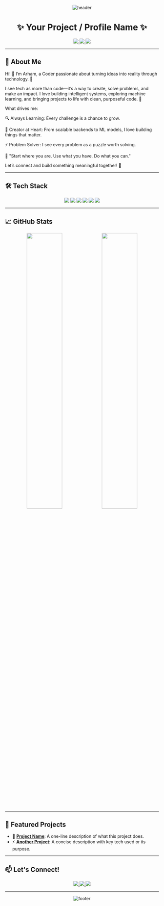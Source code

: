 <!-- HEADER WITH WAVE -->
<p align="center">
  <img src="https://capsule-render.vercel.app/api?type=waving&color=gradient&height=180&section=header&text=Welcome!&fontSize=40&fontAlignY=35&desc=Your%20tagline%20or%20mission%20here&descAlignY=60&descAlign=62" alt="header" />
</p>

<h1 align="center">✨ Your Project / Profile Name ✨</h1>

<p align="center">
  <a href="https://yourwebsite.com">
    <img src="https://img.shields.io/badge/Website-Visit-4E9F3D?style=for-the-badge&logo=Google-Chrome&logoColor=white" />
  </a>
  <a href="https://linkedin.com/in/yourprofile">
    <img src="https://img.shields.io/badge/LinkedIn-Connect-0A66C2?style=for-the-badge&logo=linkedin&logoColor=white" />
  </a>
  <a href="mailto:youremail@example.com">
    <img src="https://img.shields.io/badge/Email-Contact-EA4335?style=for-the-badge&logo=gmail&logoColor=white" />
  </a>
</p>

---

## 🚀 About Me
Hi! 👋 I’m Arham, a Coder passionate about turning ideas into reality through technology. 🚀

I see tech as more than code—it’s a way to create, solve problems, and make an impact. I love building intelligent systems, exploring machine learning, and bringing projects to life with clean, purposeful code. 🌌

What drives me:

🔍 Always Learning: Every challenge is a chance to grow.

🌿 Creator at Heart: From scalable backends to ML models, I love building things that matter.

⚡ Problem Solver: I see every problem as a puzzle worth solving.

📖 "Start where you are. Use what you have. Do what you can."

Let’s connect and build something meaningful together! 🤝

---

## 🛠️ Tech Stack

<p align="center">
  <img src="https://img.shields.io/badge/Python-3776AB?style=for-the-badge&logo=python&logoColor=white" />
  <img src="https://img.shields.io/badge/JavaScript-F7DF1E?style=for-the-badge&logo=javascript&logoColor=black" />
  <img src="https://img.shields.io/badge/React-20232A?style=for-the-badge&logo=react&logoColor=61DAFB" />
  <img src="https://img.shields.io/badge/Node.js-339933?style=for-the-badge&logo=nodedotjs&logoColor=white" />
  <img src="https://img.shields.io/badge/TailwindCSS-06B6D4?style=for-the-badge&logo=tailwindcss&logoColor=white" />
  <img src="https://img.shields.io/badge/PostgreSQL-336791?style=for-the-badge&logo=postgresql&logoColor=white" />
</p>

---

## 📈 GitHub Stats

<p align="center">
  <img src="https://github-readme-stats.vercel.app/api?username=yourusername&show_icons=true&theme=radical&hide_border=true" width="48%" />
  <img src="https://github-readme-streak-stats.herokuapp.com/?user=yourusername&theme=radical&hide_border=true" width="48%" />
</p>

---

## 📌 Featured Projects

- 🎯 [**Project Name**](https://github.com/yourusername/project): A one-line description of what this project does.
- ⚡ [**Another Project**](https://github.com/yourusername/project): A concise description with key tech used or its purpose.

---

## 📫 Let's Connect!

<p align="center">
  <a href="https://twitter.com/yourusername">
    <img src="https://img.shields.io/badge/Twitter-Follow-1DA1F2?style=for-the-badge&logo=twitter&logoColor=white" />
  </a>
  <a href="https://linkedin.com/in/yourprofile">
    <img src="https://img.shields.io/badge/LinkedIn-Connect-0A66C2?style=for-the-badge&logo=linkedin&logoColor=white" />
  </a>
  <a href="https://instagram.com/yourusername">
    <img src="https://img.shields.io/badge/Instagram-Follow-E4405F?style=for-the-badge&logo=instagram&logoColor=white" />
  </a>
</p>

---

<p align="center">
  <img src="https://capsule-render.vercel.app/api?type=waving&color=gradient&height=120&section=footer" alt="footer" />
</p>
